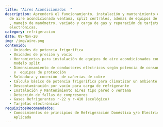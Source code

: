 ```yaml
---
title: "Aires Acondicionados  "
description: Aprenderá el funcionamiento, instalación y mantenimiento de equipos
  de aire acondicionado ventana, split centrales, ademas de equipos de soldadura
  , manejo de manómetro, vaciado y carga de gas y reparación de tarjetas
  electrónicas.
category: refrigeracion
date: 09-Nov-20
img: /img/aire.png
contenido:
  - Unidades de potencia frigorífica
  - Unidades de presión y vacío
  - Herramientas para instalación de equipos de aire acondicionados compactos y
    modelo split
  - Dimensionamiento de conductores eléctricos según potencia de consumo
    y  equipos de protección
  - Soldadura y conexión  de cañerias de cobre
  - Cálculo básico de potencia frigorífica para climatizar un ambiente
  - Descontaminación por vacío para carga de refrigerante
  - Instalación y Mantenimiento aires tipo pared o ventana
  - Detección de fallas de compresores
  - Gases Refrigerantes r-22 y r-410 (ecológico)
  - Tarjetas electrónicas
requisitosRecomendados:
  - Conocimientos de principios de Refrigeración Doméstica y/o Electricidad
    Aplicada
---
```

